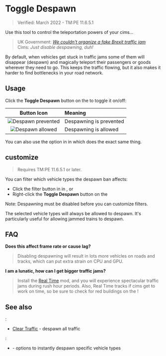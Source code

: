 # Toggle Despawn

> Verified: March 2022 - TM:PE 11.6.5.1

Use this tool to control the teleportation powers of your cims...

> UK Government: [*We couldn't organize a fake Brexit traffic
jam*](https://www.thepoke.co.uk/2019/01/07/a-fake-traffic-jam-on-an-airfield-in-kent-is-peak-brexit/)  
> Cims: *Just disable despawning, duh!*

By default, when vehicles get stuck in traffic jams some of them will disappear (despawn) and magically teleport their
passengers or goods wherever they need to go. This keeps the traffic flowing, but it also makes it harder to find
bottlenecks in your road network.

## Usage

Click the **Toggle Despawn** button on the [](Toolbar.md) to toggle it on/off:

|                  Button Icon                   | Meaning                 |
|:----------------------------------------------:|:------------------------|
| ![Despawn prevented](btnDespawn_prevented.png) | Despawning is prevented |
|   ![Despawn allowed](btnDespawn_allowed.png)   | Despawning is allowed   |

You can also use the option in [](Gameplay.md) in [](Settings.md) which does the exact same thing.

## customize

> Requires TM:PE 11.6.5.1 or later.

You can filter which vehicle types the despawn ban affects:

* Click the filter button in [](Gameplay.md) in [](Settings.md), or
* Right-click the **Toggle Despawn** button on the [](Toolbar.md)

Note: Despawning must be disabled before you can customize filters.

The selected vehicle types will always be allowed to despawn. It's particularly useful for allowing jammed trains to
despawn.

## FAQ

**Does this affect frame rate or cause lag?**
> Disabling despawning will result in lots more vehicles on roads and tracks, which can put extra strain on CPU and
> GPU.

**I am a lunatic, how can I get bigger traffic jams?**
> Install the [Real Time](https://steamcommunity.com/sharedfiles/filedetails/?id=1420955187) mod, and you will
> experience spectacular traffic jams during rush hour periods. Also, Real Time tracks if cims get to work on time, so
> be sure to check for red buildings on the [](Traffic-Routes-Info-View.md)!

## See also

[](Toolbar.md):

* [Clear Traffic](Clear-Traffic.md) - despawn all traffic

[](Settings.md):

* [](Maintenance.md) - options to instantly despawn specific vehicle types